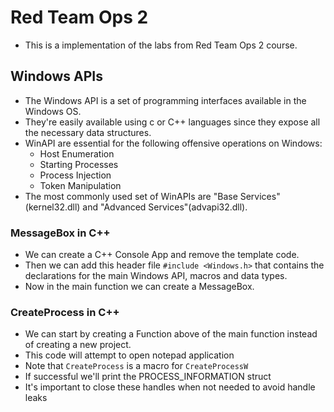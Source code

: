 ﻿# Red Team Ops 2 
- This is a implementation of the labs from Red Team Ops 2 course. 

## Windows APIs
- The Windows API is a set of programming interfaces available in the Windows OS.
- They're easily available using c or C++ languages since they expose all the necessary data structures.
- WinAPI are essential for the following offensive operations on Windows:
	- Host Enumeration
	- Starting Processes
	- Process Injection
	- Token Manipulation
- The most commonly used set of WinAPIs are "Base Services"(kernel32.dll) and "Advanced Services"(advapi32.dll).

### MessageBox in C++
- We can create a C++ Console App and remove the template code. 
- Then we can add this header file `#include <Windows.h>` that contains the declarations for the main Windows API, macros and data types.
- Now in the main function we can create a MessageBox. 

### CreateProcess in C++
- We can start by creating a Function above of the main function instead of creating a new project. 
- This code will attempt to open notepad application 
- Note that `CreateProcess` is a macro for `CreateProcessW`
- If successful we'll print the PROCESS_INFORMATION struct
- It's important to close these handles when not needed to avoid handle leaks